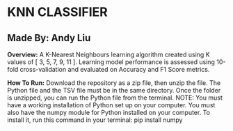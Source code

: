 # KNN CLASSIFIER
## Made By: Andy Liu

**Overview:**
A K-Nearest Neighbours learning algorithm created using K values of [ 3, 5, 7, 9, 11 ]. Learning model performance is assessed using 10-fold cross-validation and evaluated on Accuracy and F1 Score metrics. 

**How To Run:**
Download the repository as a zip file, then unzip the file. The Python file and the TSV file must be in the same directory. Once the folder is unzipped, you can run the Python file from the terminal. NOTE: You must have a working installation of Python set up on your computer. You must also have the numpy module for Python installed on your computer. To install it, run this command in your terminal: pip install numpy
